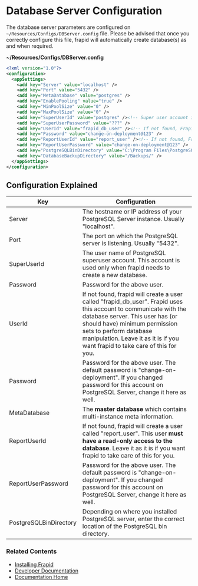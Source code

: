 # Database Server Configuration

The database server parameters are configured on `~/Resources/Configs/DBServer.config` file.
Please be advised that once you correctly configure this file, frapid will automatically create database(s) as and when required.

**~/Resources/Configs/DBServer.config**
```xml
<?xml version="1.0"?>
<configuration>
  <appSettings>
    <add key="Server" value="localhost" />
    <add key="Port" value="5432" />
    <add key="MetaDatabase" value="postgres" />
	<add key="EnablePooling" value="true" />
	<add key="MinPoolSize" value="0" />
	<add key="MaxPoolSize" value="0" />
    <add key="SuperUserId" value="postgres" /><!-- Super user account is needed only to create database(s). -->
    <add key="SuperUserPassword" value="???" />
    <add key="UserId" value="frapid_db_user" /><!-- If not found, Frapid automatically creates the login: frapid_db_user/change-on-deployment@123. -->
    <add key="Password" value="change-on-deployment@123" />
    <add key="ReportUserId" value="report_user" /><!-- If not found, Frapid automatically creates the login: report_user/change-on-deployment@123. Make sure that you do not allow write permission to this user.-->
    <add key="ReportUserPassword" value="change-on-deployment@123" />
    <add key="PostgreSQLBinDirectory" value="C:\Program Files\PostgreSQL\9.5\bin\" />
    <add key="DatabaseBackupDirectory" value="/Backups/" />
  </appSettings>
</configuration>
```

## Configuration Explained

| Key                         | Configuration |
|-----------------------------| -------------|
| Server                      | The hostname or IP address of your PostgreSQL Server instance. Usually "localhost". |
| Port                        | The port on which the PostgreSQL server is listening. Usually "5432". |
| SuperUserId                 | The user name of PostgreSQL superuser account. This account is used only when frapid needs to create a new database. |
| Password                    | Password for the above user. |
| UserId                      | If not found, frapid will create a user called "frapid_db_user". Frapid uses this account to communicate with the database server. This user has (or should have) minimum permission sets to perform database manipulation. Leave it as it is if you want frapid to take care of this for you. |
| Password                    | Password for the above user. The default password is "change-on-deployment". If you changed password for this account on PostgreSQL Server, change it here as well. |
| MetaDatabase                | The **master database** which contains multi-instance meta information. |
| ReportUserId                | If not found, frapid will create a user called "report_user". This user **must have a read-only access to the database**. Leave it as it is if you want frapid to take care of this for you. |
| ReportUserPassword          | Password for the above user. The default password is "change-on-deployment". If you changed password for this account on PostgreSQL Server, change it here as well. |
| PostgreSQLBinDirectory      | Depending on where you installed PostgreSQL server, enter the correct location of the PostgreSQL bin directory. |

### Related Contents

* [Installing Frapid](../installation/README.md)
* [Developer Documentation](../developer/README.md)
* [Documentation Home](../../README.md)
